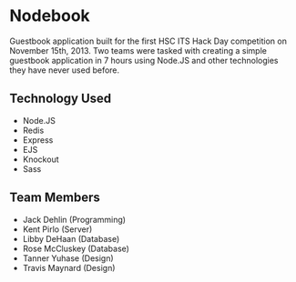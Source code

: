 # Nodebook
Guestbook application built for the first HSC ITS Hack Day competition on November 15th, 2013. Two teams were tasked with creating a simple guestbook application in 7 hours using Node.JS and other technologies they have never used before.

## Technology Used
- Node.JS
- Redis
- Express
- EJS
- Knockout
- Sass

## Team Members
- Jack Dehlin (Programming)
- Kent Pirlo (Server)
- Libby DeHaan (Database)
- Rose McCluskey (Database)
- Tanner Yuhase (Design)
- Travis Maynard (Design)




